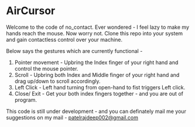 # AirCursor

Welcome to the code of no_contact.
Ever wondered - I feel lazy to make my hands reach the mouse. Now worry not. Clone this repo into your system and gain contactless control over your machine.

Below says the gestures which are currently functional -
1. Pointer movement - Upbring the Index finger of your right hand and control the mouse pointer.
2. Scroll - Upbring both Index and Middle finger of your right hand and drag up/down to scroll accordingly.
3. Left Click - Left hand turning from open-hand to fist triggers Left click.
4. Close/ Exit - Get your both index fingers together - and you are out of program.

This code is still under development - and you can definately mail me your suggestions on my mail - patelrajdeep002@gmail.com
 
